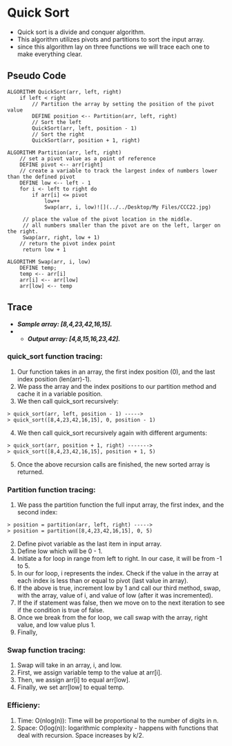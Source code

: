 # Quick Sort
- Quick sort is a divide and conquer algorithm. 
- This algorithm utilizes pivots and partitions to sort the input array.
- since this algorithm lay on three functions we will trace each one to make everything clear. 

## Pseudo Code
```
ALGORITHM QuickSort(arr, left, right)
    if left < right
        // Partition the array by setting the position of the pivot value 
        DEFINE position <-- Partition(arr, left, right)
        // Sort the left
        QuickSort(arr, left, position - 1)
        // Sort the right
        QuickSort(arr, position + 1, right)

ALGORITHM Partition(arr, left, right)
    // set a pivot value as a point of reference
    DEFINE pivot <-- arr[right]
    // create a variable to track the largest index of numbers lower than the defined pivot
    DEFINE low <-- left - 1
    for i <- left to right do
        if arr[i] <= pivot
            low++
            Swap(arr, i, low)![](../../Desktop/My Files/CCC22.jpg)

     // place the value of the pivot location in the middle.
     // all numbers smaller than the pivot are on the left, larger on the right. 
     Swap(arr, right, low + 1)
    // return the pivot index point
     return low + 1

ALGORITHM Swap(arr, i, low)
    DEFINE temp;
    temp <-- arr[i]
    arr[i] <-- arr[low]
    arr[low] <-- temp
```
## Trace 
- ***Sample array: [8,4,23,42,16,15].***  
- - ***Output array: [4,8,15,16,23,42].*** 
   
### quick_sort function tracing:
1. Our function takes in an array, the first index position (0), and the last index position (len(arr)-1). 
2. We pass the array and the index positions to our partition method and cache it in a variable position. 
3. We then call quick_sort recursively:
```
> quick_sort(arr, left, position - 1) ----->
> quick_sort([8,4,23,42,16,15], 0, position - 1)
```
4. We then call quick_sort recursively again with different arguments:
```
> quick_sort(arr, position + 1, right) ------->
> quick_sort([8,4,23,42,16,15], position + 1, 5)
```
5. Once the above recursion calls are finished, the new sorted array is returned. 

### Partition function tracing:
1. We pass the partition function the full input array, the first index, and the second index:
```
> position = partition(arr, left, right) ----->
> position = partition([8,4,23,42,16,15], 0, 5)
```
2. Define pivot variable as the last item in input array.
3. Define low which will be 0 - 1. 
4. Initiate a for loop in range from left to right. In our case, it will be from -1 to 5.
5. In our for loop, i represents the index. Check if the value in the array at each index is less than or equal to pivot (last value in array).
6. If the above is true, increment low by 1 and call our third method, swap, with the array, value of i, and value of low (after it was incremented). 
7. If the if statement was false, then we move on to the next iteration to see if the condition is true of false.
8. Once we break from the for loop, we call swap with the array, right value, and low value plus 1. 
9. Finally, 

### Swap function tracing:
1. Swap will take in an array, i, and low. 
2. First, we assign variable temp to the value at arr[i]. 
3. Then, we assign arr[i] to equal arr[low].
4. Finally, we set arr[low] to equal temp. 
                 
### Efficieny:
1. Time: O(nlog(n)): Time will be proportional to the number of digits in n.
2. Space: O(log(n)): logarithmic complexity - happens with functions that deal with recursion. Space increases by k/2.  